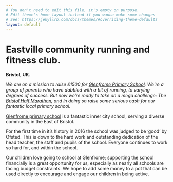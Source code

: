 ```yaml
---
# You don't need to edit this file, it's empty on purpose.
# Edit theme's home layout instead if you wanna make some changes
# See: https://jekyllrb.com/docs/themes/#overriding-theme-defaults
layout: default
---
```


# Eastville community running and fitness club.

<strong>Bristol, UK.</strong>

<em>We are on a mission to raise £1500 for <a href="http://www.glenfrome.bristol.sch.uk/">Glenfrome Primary School</a>.  We're a group of parents who have dabbled with a bit of running, to varying degrees of success. But now we’re ready to take on a mega challenge: The <a href="http://www.greatrun.org/great-bristol-half-marathon">Bristol Half Marathon</a>, and in doing so raise some serious cash for our fantastic local primary school.</em>

<a href="http://www.glenfrome.bristol.sch.uk/">Glenfrome primary school</a> is a fantastic inner city school, serving a diverse community in the East of Bristol.

For the first time in it’s history in 2016 the school was judged to be ‘good’ by Ofsted.  This is down to the hard work and outstanding dedication of the head teacher, the staff and pupils of the school.  Everyone continues to work so hard for, and within the school.

Our children love going to school at Glenfrome; supporting the school financially is a great opportunity for us, especially as nearly all schools are facing budget constraints.  We hope to add some money to a pot that can be used directly to encourage and engage our children in being active.
